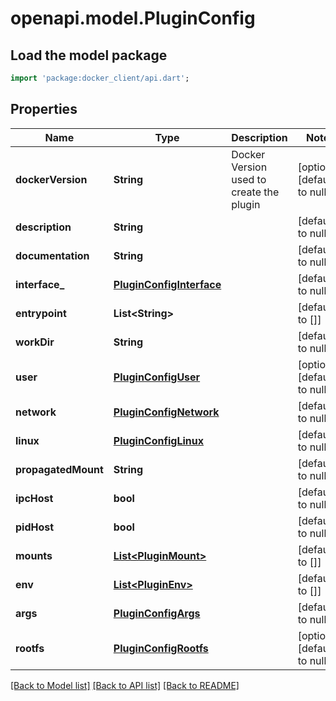 # openapi.model.PluginConfig

## Load the model package
```dart
import 'package:docker_client/api.dart';
```

## Properties
Name | Type | Description | Notes
------------ | ------------- | ------------- | -------------
**dockerVersion** | **String** | Docker Version used to create the plugin | [optional] [default to null]
**description** | **String** |  | [default to null]
**documentation** | **String** |  | [default to null]
**interface_** | [**PluginConfigInterface**](PluginConfigInterface.md) |  | [default to null]
**entrypoint** | **List&lt;String&gt;** |  | [default to []]
**workDir** | **String** |  | [default to null]
**user** | [**PluginConfigUser**](PluginConfigUser.md) |  | [optional] [default to null]
**network** | [**PluginConfigNetwork**](PluginConfigNetwork.md) |  | [default to null]
**linux** | [**PluginConfigLinux**](PluginConfigLinux.md) |  | [default to null]
**propagatedMount** | **String** |  | [default to null]
**ipcHost** | **bool** |  | [default to null]
**pidHost** | **bool** |  | [default to null]
**mounts** | [**List&lt;PluginMount&gt;**](PluginMount.md) |  | [default to []]
**env** | [**List&lt;PluginEnv&gt;**](PluginEnv.md) |  | [default to []]
**args** | [**PluginConfigArgs**](PluginConfigArgs.md) |  | [default to null]
**rootfs** | [**PluginConfigRootfs**](PluginConfigRootfs.md) |  | [optional] [default to null]

[[Back to Model list]](../README.md#documentation-for-models) [[Back to API list]](../README.md#documentation-for-api-endpoints) [[Back to README]](../README.md)


